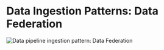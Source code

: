 # Data Ingestion Patterns: Data Federation

![Data pipeline ingestion pattern: Data Federation](https://github.com/os-climate/os_c_data_commons/blob/main/images/architecture/Data-Ingestion-Federation-pattern.png)